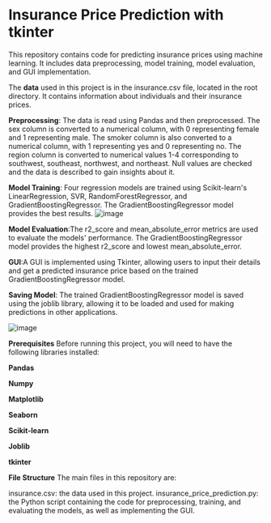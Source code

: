 # Insurance Price Prediction with tkinter 

This repository contains code for predicting insurance prices using machine learning. It includes data preprocessing, model training, model evaluation, and GUI implementation.

The **data** used in this project is in the insurance.csv file, located in the root directory. It contains information about individuals and their insurance prices.

**Preprocessing**:
The data is read using Pandas and then preprocessed. The sex column is converted to a numerical column, with 0 representing female and 1 representing male. The smoker column is also converted to a numerical column, with 1 representing yes and 0 representing no. The region column is converted to numerical values 1-4 corresponding to southwest, southeast, northwest, and northeast. Null values are checked and the data is described to gain insights about it.

**Model Training**:
Four regression models are trained using Scikit-learn's LinearRegression, SVR, RandomForestRegressor, and GradientBoostingRegressor. The GradientBoostingRegressor model provides the best results.
![image](https://user-images.githubusercontent.com/127604764/233624840-6af4fc4d-b014-4f00-bb8d-065afa13be2f.png)


**Model Evaluation**:The r2_score and mean_absolute_error metrics are used to evaluate the models' performance. The GradientBoostingRegressor model provides the highest r2_score and lowest mean_absolute_error.

**GUI**:A GUI is implemented using Tkinter, allowing users to input their details and get a predicted insurance price based on the trained GradientBoostingRegressor model.

**Saving Model**:
The trained GradientBoostingRegressor model is saved using the joblib library, allowing it to be loaded and used for making predictions in other applications.

![image](https://user-images.githubusercontent.com/127604764/233625254-83556f41-8378-4040-9656-81c610339b43.png)

**Prerequisites**
Before running this project, you will need to have the following libraries installed:

**Pandas**

**Numpy**

**Matplotlib**

**Seaborn**

**Scikit-learn**

**Joblib**

**tkinter**


**File Structure**
The main files in this repository are:

insurance.csv: the data used in this project.
insurance_price_prediction.py: the Python script containing the code for preprocessing, training, and evaluating the models, as well as implementing the GUI.

